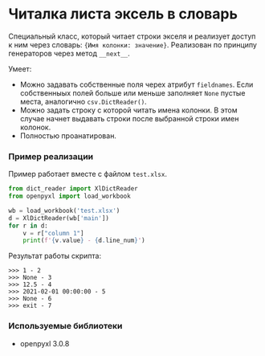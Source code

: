 # Читалка листа эксель в словарь
Специальный класс, который читает строки экселя и реализует доступ к ним через словарь: `{Имя колонки: значение}`. Реализован по принципу генераторов через метод `__next__`.

Умеет:
* Можно задавать собственные поля черех атрибут `fieldnames`. Если собственныых полей больше или меньше заполняет `None` пустые места, аналогично `csv.DictReader()`.
* Можно задать строку с которой читать имена колонки. В этом случае начнет выдавать строки после выбранной строки имен колонок.
* Полностью проанатирован.

### Пример реализации
Пример работает вместе с файлом `test.xlsx`.
```python
from dict_reader import XlDictReader
from openpyxl import load_workbook

wb = load_workbook('test.xlsx')
d = XlDictReader(wb['main'])
for r in d:
    v = r["column 1"]
    print(f'{v.value} - {d.line_num}')
```
Результат работы скрипта:
```
>>> 1 - 2
>>> None - 3
>>> 12.5 - 4
>>> 2021-02-01 00:00:00 - 5
>>> None - 6
>>> exit - 7
```

### Используемые библиотеки
* openpyxl 3.0.8